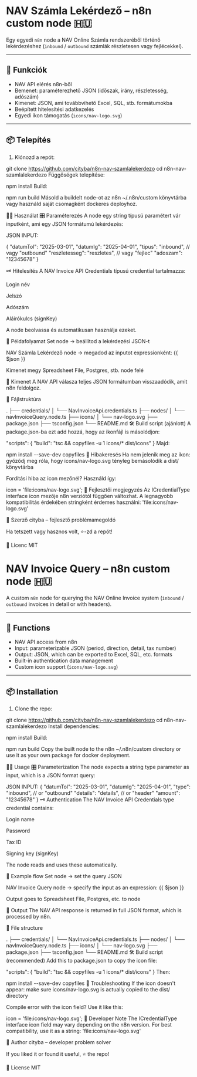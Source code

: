 # NAV Számla Lekérdező – n8n custom node 🇭🇺

Egy egyedi `n8n` node a NAV Online Számla rendszeréből történő lekérdezéshez (`inbound` / `outbound` számlák részletesen vagy fejlécekkel).

---

## 🧰 Funkciók

- NAV API elérés n8n-ből
- Bemenet: paraméterezhető JSON (időszak, irány, részletesség, adószám)
- Kimenet: JSON, ami továbbvihető Excel, SQL, stb. formátumokba
- Beépített hitelesítési adatkezelés
- Egyedi ikon támogatás (`icons/nav-logo.svg`)

---

## 📦 Telepítés

1. Klónozd a repót:

 
git clone https://github.com/cityba/n8n-nav-szamlalekerdezo
cd n8n-nav-szamlalekerdezo
Függőségek telepítése:

 
npm install
Build:

 
npm run build
Másold a buildelt node-ot az n8n ~/.n8n/custom könyvtárba vagy használd saját csomagként dockeres deployhoz.

🧑‍💻 Használat
🎛️ Paraméterezés
A node egy string típusú paramétert vár inputként, ami egy JSON formátumú lekérdezés:

 JSON INPUT:
 
{
  "datumTol": "2025-03-01",
  "datumIg": "2025-04-01",
  "tipus": "inbound",      // vagy "outbound"
  "reszletesseg": "reszletes", // vagy "fejlec"
  "adoszam": "12345678"
}

🗝️ Hitelesítés
A NAV Invoice API Credentials típusú credential tartalmazza:

Login név

Jelszó

Adószám

Aláírókulcs (signKey)

A node beolvassa és automatikusan használja ezeket.

🧪 Példafolyamat
Set node → beállítod a lekérdezési JSON-t

NAV Számla Lekérdező node → megadod az inputot expressionként:
{{ $json }}

Kimenet megy Spreadsheet File, Postgres, stb. node felé

🧾 Kimenet
A NAV API válasza teljes JSON formátumban visszaadódik, amit n8n feldolgoz.

📁 Fájlstruktúra
 
.
├── credentials/
│   └── NavInvoiceApi.credentials.ts
├── nodes/
│   └── navInvoiceQuery.node.ts
├── icons/
│   └── nav-logo.svg
├── package.json
├── tsconfig.json
└── README.md
🛠️ Build script (ajánlott)
A package.json-ba ezt add hozzá, hogy az ikonfájl is másolódjon:

 
"scripts": {
  "build": "tsc && copyfiles -u 1 icons/* dist/icons"
}
Majd:

 
npm install --save-dev copyfiles
🐞 Hibakeresés
Ha nem jelenik meg az ikon: győződj meg róla, hogy icons/nav-logo.svg tényleg bemásolódik a dist/ könyvtárba

Fordítási hiba az icon mezőnél? Használd így:

 
icon = 'file:icons/nav-logo.svg';
🔐 Fejlesztői megjegyzés
Az ICredentialType interface icon mezője n8n verziótól függően változhat. A legnagyobb kompatibilitás érdekében stringként érdemes használni: 'file:icons/nav-logo.svg'

👤 Szerző
cityba – fejlesztő problémamegoldó

Ha tetszett vagy hasznos volt, ⭐️-zd a repót!

📜 Licenc
MIT

# NAV Invoice Query – n8n custom node 🇭🇺

A custom `n8n` node for querying the NAV Online Invoice system (`inbound` / `outbound` invoices in detail or with headers).

---

## 🧰 Functions

- NAV API access from n8n
- Input: parameterizable JSON (period, direction, detail, tax number)
- Output: JSON, which can be exported to Excel, SQL, etc. formats
- Built-in authentication data management
- Custom icon support (`icons/nav-logo.svg`)

---

## 📦 Installation

1. Clone the repo:

git clone https://github.com/cityba/n8n-nav-szamlalekerdezo
cd n8n-nav-szamlalekerdezo
Install dependencies:

npm install
Build:

npm run build
Copy the built node to the n8n ~/.n8n/custom directory or use it as your own package for docker deployment.

🧑‍💻 Usage
🎛️ Parameterization
The node expects a string type parameter as input, which is a JSON format query:

JSON INPUT:
{
"datumTol": "2025-03-01",
"datumIg": "2025-04-01",
"type": "inbound", // or "outbound"
"details": "details", // or "header"
"amount": "12345678"
}
🗝️ Authentication
The NAV Invoice API Credentials type credential contains:

Login name

Password

Tax ID

Signing key (signKey)

The node reads and uses these automatically.

🧪 Example flow
Set node → set the query JSON

NAV Invoice Query node → specify the input as an expression:
{{ $json }}

Output goes to Spreadsheet File, Postgres, etc. to node

🧾 Output
The NAV API response is returned in full JSON format, which is processed by n8n.

📁 File structure

.
├── credentials/
│ └── NavInvoiceApi.credentials.ts
├── nodes/
│ └── navInvoiceQuery.node.ts
├── icons/
│ └── nav-logo.svg
├── package.json
├── tsconfig.json
└── README.md
🛠️ Build script (recommended)
Add this to package.json to copy the icon file:

"scripts": {
"build": "tsc && copyfiles -u 1 icons/* dist/icons"
}
Then:

npm install --save-dev copyfiles
🐞 Troubleshooting
If the icon doesn't appear: make sure icons/nav-logo.svg is actually copied to the dist/ directory

Compile error with the icon field? Use it like this:

icon = 'file:icons/nav-logo.svg';
🔐 Developer Note
The ICredentialType interface icon field may vary depending on the n8n version. For best compatibility, use it as a string: 'file:icons/nav-logo.svg'

👤 Author
cityba – developer problem solver

If you liked it or found it useful, ⭐️ the repo!

📜 License
MIT
